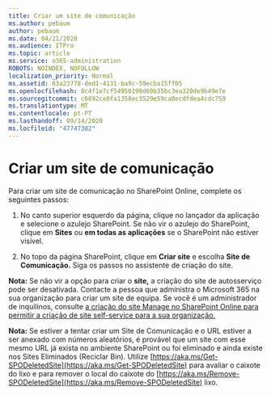 ```yaml
---
title: Criar um site de comunicação
ms.author: pebaum
author: pebaum
ms.date: 04/21/2020
ms.audience: ITPro
ms.topic: article
ms.service: o365-administration
ROBOTS: NOINDEX, NOFOLLOW
localization_priority: Normal
ms.assetid: 03a23778-ded1-4131-ba9c-59ecba15ff05
ms.openlocfilehash: 0c4f1e7cf54950190d60b35bc3ea320de9b49e7e
ms.sourcegitcommit: c6692ce0fa1358ec3529e59ca0ecdfdea4cdc759
ms.translationtype: MT
ms.contentlocale: pt-PT
ms.lasthandoff: 09/14/2020
ms.locfileid: "47747382"
---
```

# <a name="create-a-communication-site"></a>Criar um site de comunicação

Para criar um site de comunicação no SharePoint Online, complete os seguintes passos: 
  
1. No canto superior esquerdo da página, clique no lançador da aplicação e selecione o azulejo SharePoint. Se não vir o azulejo do SharePoint, clique em **Sites** ou **em todas as aplicações** se o SharePoint não estiver visível. 
    
2. No topo da página SharePoint, clique em **Criar site** e escolha **Site de Comunicação.** Siga os passos no assistente de criação do site. 
    
 **Nota:** Se não vir a opção para criar o **site,** a criação do site de autosserviço pode ser desativada. Contacte a pessoa que administra o Microsoft 365 na sua organização para criar um site de equipa. Se você é um administrador de inquilinos, consulte [a criação do site Manage no SharePoint Online para permitir a criação de site self-service para a sua organização.](https://go.microsoft.com/fwlink/?linkid=2018780)
  
 **Nota:** Se estiver a tentar criar um Site de Comunicação e o URL estiver a ser anexado com números aleatórios, é provável que um site com esse mesmo URL já exista no ambiente SharePoint ou foi eliminado e ainda existe nos Sites Eliminados (Reciclar Bin). Utilize [https://aka.ms/Get-SPODeletedSite](https://aka.ms/Get-SPODeletedSite) para avaliar o caixote do lixo e para remover o local do caixote do [https://aka.ms/Remove-SPODeletedSite](https://aka.ms/Remove-SPODeletedSite) lixo. 
  

